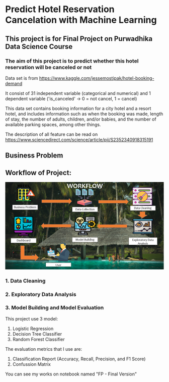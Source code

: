 # Predict Hotel Reservation Cancelation with Machine Learning

## This project is for Final Project on Purwadhika Data Science Course

### The aim of this project is to predict whether this hotel reservation will be canceled or not

Data set is from https://www.kaggle.com/jessemostipak/hotel-booking-demand

It consist of 31 independent variable (categorical and numerical) and 1 dependent variable ('is_canceled' -> 0 = not cancel, 1 = cancel)

This data set contains booking information for a city hotel and a resort hotel, and includes information such as when the booking was made, 
length of stay, the number of adults, children, and/or babies, and the number of available parking spaces, among other things.

The description of all feature can be read on https://www.sciencedirect.com/science/article/pii/S2352340918315191

## Business Problem


## Workflow of Project:

![Workflow](https://github.com/trianzah01/Final_Project/blob/master/Workflow.png)


### 1. Data Cleaning
### 2. Exploratory Data Analysis
### 3. Model Building and Model Evaluation 

This project use 3 model:
1. Logistic Regression
2. Decision Tree Classifier
3. Random Forest Classifier

The evaluation metrics that I use are:
1. Classification Report (Accuracy, Recall, Precision, and F1 Score)
2. Confussion Matrix

You can see my works on notebook named "FP - Final Version"
